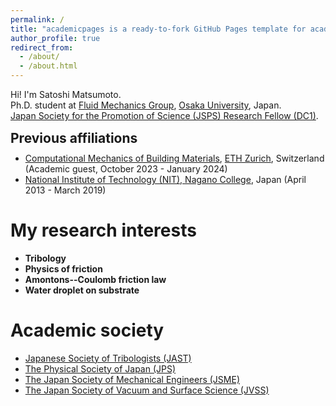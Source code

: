 ```yaml
---
permalink: /
title: "academicpages is a ready-to-fork GitHub Pages template for academic personal websites"
author_profile: true
redirect_from: 
  - /about/
  - /about.html
---
```


Hi! I'm Satoshi Matsumoto. <br>
Ph.D. student at [Fluid Mechanics Group](https://fm.me.es.osaka-u.ac.jp/en/), [Osaka University](https://www.osaka-u.ac.jp/en), Japan. <br>
[Japan Society for the Promotion of Science (JSPS) Research Fellow (DC1)](https://www.jsps.go.jp/english/e-pd/index.html). <br>

<p style="margin-bottom: -1em; "></p>

Previous affiliations
-----

<p style="margin-bottom: -0.5em; "></p>

* [Computational Mechanics of Building Materials](https://ifb.ethz.ch/compmech/), [ETH Zurich](https://ethz.ch/en.html), Switzerland (Academic guest, October 2023 - January 2024)
* [National Institute of Technology (NIT), Nagano College](https://www.nagano-nct.ac.jp/english/index.php), Japan (April 2013 - March 2019)

<p style="margin-bottom: 1.5em; "></p>

My research interests
======
* <b>Tribology</b>
* <b>Physics of friction</b>
* <b>Amontons--Coulomb friction law</b>
* <b>Water droplet on substrate</b>

Academic society
=====
* [Japanese Society of Tribologists (JAST)](https://www.tribology.jp/indexe.htm)
* [The Physical Society of Japan (JPS)](https://www.jps.or.jp/english/)
* [The Japan Society of Mechanical Engineers (JSME)](https://www.jsme.or.jp/english/)
* [The Japan Society of Vacuum and Surface Science (JVSS)](https://www.jvss.jp/eng/index.php)